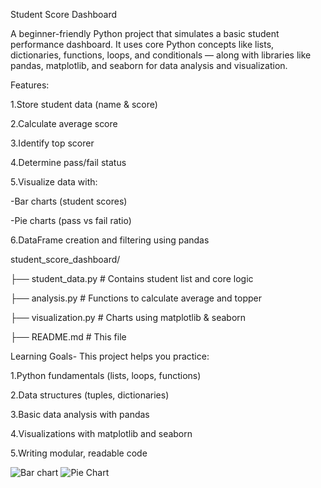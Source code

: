 Student Score Dashboard

A beginner-friendly Python project that simulates a basic student performance dashboard. It uses core Python concepts like lists, dictionaries, functions, loops, and conditionals — along with libraries like pandas, matplotlib, and seaborn for data analysis and visualization.


Features:

1.Store student data (name & score)

2.Calculate average score

3.Identify top scorer

4.Determine pass/fail status

5.Visualize data with:

-Bar charts (student scores)

-Pie charts (pass vs fail ratio)

6.DataFrame creation and filtering using pandas



student_score_dashboard/

├── student_data.py       # Contains student list and core logic

├── analysis.py           # Functions to calculate average and topper

├── visualization.py      # Charts using matplotlib & seaborn

├── README.md             # This file



Learning Goals-
This project helps you practice:

1.Python fundamentals (lists, loops, functions)

2.Data structures (tuples, dictionaries)

3.Basic data analysis with pandas

4.Visualizations with matplotlib and seaborn

5.Writing modular, readable code

![Bar chart](https://github.com/user-attachments/assets/a8cd0241-a5dd-4f5f-ae7c-0b28d9cddc66)
![Pie Chart](https://github.com/user-attachments/assets/7d03b51b-05a5-413f-b94d-5554674abcb9)
